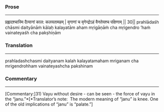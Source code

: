 ### Prose 
 --- 
प्रह्लादश्चास्मि दैत्यानां काल: कलयतामहम् |
मृगाणां च मृगेन्द्रोऽहं वैनतेयश्च पक्षिणाम् || 30||
prahlādaśh chāsmi daityānāṁ kālaḥ kalayatām aham
mṛigāṇāṁ cha mṛigendro ’haṁ vainateyaśh cha pakṣhiṇām

### Translation 
 --- 
prahladashchasmi daityanam kalah kalayatamaham mriganam cha mrigendrohham vainateyashcha pakshinam

### Commentary 
 --- 
[Commentary:]31) Vayu without desire - can be seen - the force of vayu in the “janu.”*[*Translator’s note:  The modern meaning of “janu” is knee. One of the old implications of “janu” is “palate.”]